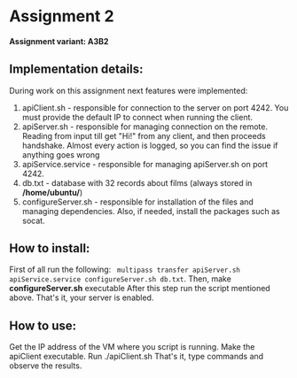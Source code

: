 # Assignment 2 
#### Assignment variant: A3B2


## Implementation details:

During work on this assignment next features were implemented:
1. apiClient.sh - responsible for connection to the server on port 4242. You must provide the default IP to connect when running the client.
2. apiServer.sh - responsible for managing connection on the remote. Reading from input till get "Hi!" from any client, and then proceeds handshake. Almost every action is logged, so you can find the issue if anything goes wrong
3. apiService.service - responsible for managing apiServer.sh on port 4242. 
4. db.txt - database with 32 records about films (always stored in **/home/ubuntu/**)
5. configureServer.sh - responsible for installation of the files and managing dependencies. Also, if needed, install the packages such as socat.

## How to install:

First of all run the following: ``` multipass transfer apiServer.sh apiService.service configureServer.sh db.txt```.
Then, make **configureServer.sh** executable
After this step run the script mentioned above.
That's it, your server is enabled.

## How to use:

Get the IP address of the VM where you script is running.
Make the apiClient executable.
Run ./apiClient.sh <IP of VM>
That's it, type commands and observe the results.
